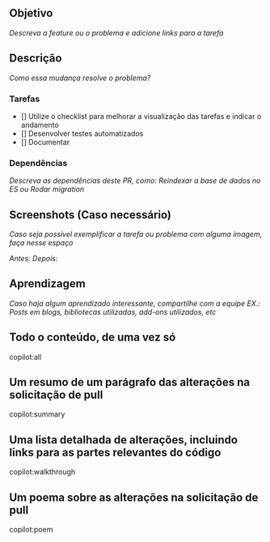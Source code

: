 ## Objetivo

_Descreva a feature ou o problema e adicione links para a tarefa_

## Descrição

_Como essa mudança resolve o problema?_

### Tarefas

- [] Utilize o checklist para melhorar a visualização das tarefas e indicar o andamento
- [] Desenvolver testes automatizados
- [] Documentar

### Dependências

_Descreva as dependências deste PR, como: Reindexar a base de dados no ES ou Rodar migration_

## Screenshots (Caso necessário)

_Caso seja possível exemplificar a tarefa ou problema com alguma imagem, faça nesse espaço_

_Antes:_
_Depois:_

## Aprendizagem

_Caso haja algum aprendizado interessante, compartilhe com a equipe_
_EX.: Posts em blogs, bibliotecas utilizadas, add-ons utilizados, etc_

## Todo o conteúdo, de uma vez só

copilot:all

## Um resumo de um parágrafo das alterações na solicitação de pull

copilot:summary

## Uma lista detalhada de alterações, incluindo links para as partes relevantes do código

copilot:walkthrough

## Um poema sobre as alterações na solicitação de pull

copilot:poem
